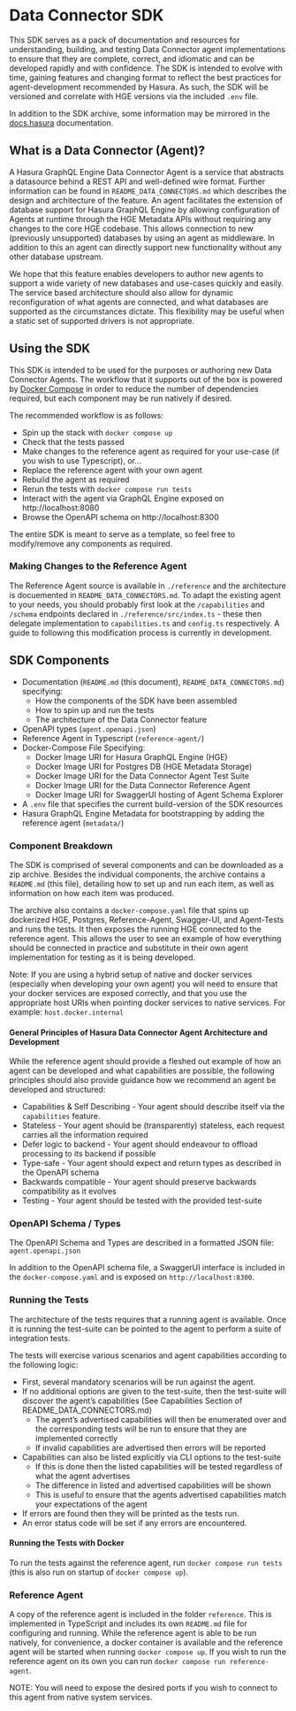 # Data Connector SDK

This SDK serves as a pack of documentation and resources for understanding, building, and testing Data Connector agent implementations to ensure that they are complete, correct, and idiomatic and can be developed rapidly and with confidence. The SDK is intended to evolve with time, gaining features and changing format to reflect the best practices for agent-development recommended by Hasura. As such, the SDK will be versioned and correlate with HGE versions via the included `.env` file.

In addition to the SDK archive, some information may be mirrored in the [docs.hasura](https://hasura.io/docs/latest/graphql/core/index/) documentation.


## What is a Data Connector (Agent)?

A Hasura GraphQL Engine Data Connector Agent is a service that abstracts a datasource behind a REST API and well-defined wire format. Further information can be found in `README_DATA_CONNECTORS.md` which describes the design and architecture of the feature. An agent facilitates the extension of database support for Hasura GraphQL Engine by allowing configuration of Agents at runtime through the HGE Metadata APIs without requiring any changes to the core HGE codebase. This allows connection to new (previously unsupported) databases by using an agent as middleware. In addition to this an agent can directly support new functionality without any other database upstream.

We hope that this feature enables developers to author new agents to support a wide variety of new databases and use-cases quickly and easily. The service based architecture should also allow for dynamic reconfiguration of what agents are connected, and what databases are supported as the circumstances dictate. This flexibility may be useful when a static set of supported drivers is not appropriate.

## Using the SDK

This SDK is intended to be used for the purposes or authoring new Data Connector Agents. The workflow that it supports out of the box is powered by [Docker Compose](https://docs.docker.com/compose/) in order to reduce the number of dependencies required, but each component may be run natively if desired.

The recommended workflow is as follows:

* Spin up the stack with `docker compose up`
* Check that the tests passed
* Make changes to the reference agent as required for your use-case (if you wish to use Typescript), or...
* Replace the reference agent with your own agent
* Rebuild the agent as required
* Rerun the tests with `docker compose run tests`
* Interact with the agent via GraphQL Engine exposed on http://localhost:8080
* Browse the OpenAPI schema on http://localhost:8300

The entire SDK is meant to serve as a template, so feel free to modify/remove any components as required.

### Making Changes to the Reference Agent

The Reference Agent source is available in `./reference` and the architecture is docuemented in `README_DATA_CONNECTORS.md`.
To adapt the existing agent to your needs, you should probably first look at the `/capabilities` and `/schema` endpoints
declared in `./reference/src/index.ts` - these then delegate implementation to `capabilities.ts` and `config.ts` respectively.
A guide to following this modification process is currently in development.

## SDK Components

* Documentation (`README.md` (this document), `README_DATA_CONNECTORS.md`) specifying:
    * How the components of the SDK have been assembled
    * How to spin up and run the tests
    * The architecture of the Data Connector feature
* OpenAPI types (`agent.openapi.json`)
* Reference Agent in Typescript (`reference-agent/`)
* Docker-Compose File Specifying:
    * Docker Image URI for Hasura GraphQL Engine (HGE)
    * Docker Image URI for Postgres DB (HGE Metadata Storage)
    * Docker Image URI for the Data Connector Agent Test Suite
    * Docker Image URI for the Data Connector Reference Agent
    * Docker Image URI for SwaggerUI hosting of Agent Schema Explorer
* A `.env` file that specifies the current build-version of the SDK resources
* Hasura GraphQL Engine Metadata for bootstrapping by adding the reference agent (`metadata/`)

### Component Breakdown

The SDK is comprised of several components and can be downloaded as a zip archive. Besides the individual components, the archive contains a `README.md` (this file), detailing how to set up and run each item, as well as information on how each item was produced.

The archive also contains a `docker-compose.yaml` file that spins up dockerized HGE, Postgres, Reference-Agent, Swagger-UI, and Agent-Tests and runs the tests. It then exposes the running HGE connected to the reference agent. This allows the user to see an example of how everything should be connected in practice and substitute in their own agent implementation for testing as it is being developed.

Note: If you are using a hybrid setup of native and docker services (especially when developing your own agent) you will need to ensure that your docker services are exposed correctly, and that you use the appropriate host URIs when pointing docker services to native services. For example: `host.docker.internal`

#### General Principles of Hasura Data Connector Agent Architecture and Development

While the reference agent should provide a fleshed out example of how an agent can be developed and what capabilities are possible, the following principles should also provide guidance how we recommend an agent be developed and structured:

* Capabilities & Self Describing - Your agent should describe itself via the `capabilities` feature.
* Stateless - Your agent should be (transparently) stateless, each request carries all the information required
* Defer logic to backend - Your agent should endeavour to offload processing to its backend if possible
* Type-safe - Your agent should expect and return types as described in the OpenAPI schema
* Backwards compatible - Your agent should preserve backwards compatibility as it evolves
* Testing - Your agent should be tested with the provided test-suite

### OpenAPI Schema / Types

The OpenAPI Schema and Types are described in a formatted JSON file: `agent.openapi.json`

In addition to the OpenAPI schema file, a SwaggerUI interface is included in the `docker-compose.yaml` and is exposed on `http://localhost:8300`.


### Running the Tests

The architecture of the tests requires that a running agent is available. Once it is running the test-suite can be pointed to the agent to perform a suite of integration tests.

The tests will exercise various scenarios and agent capabilities according to the following logic:

* First, several mandatory scenarios will be run against the agent.
* If no additional options are given to the test-suite, then the test-suite will discover the agent’s capabilities (See Capabilities Section of README_DATA_CONNECTORS.md)
    * The agent’s advertised capabilities will then be enumerated over and the corresponding tests will be run to ensure that they are implemented correctly
    * If invalid capabilities are advertised then errors will be reported
* Capabilities can also be listed explicitly via CLI options to the test-suite
    * If this is done then the listed capabilities will be tested regardless of what the agent advertises
    * The difference in listed and advertised capabilities will be shown
    * This is useful to ensure that the agents advertised capabilities match your expectations of the agent
* If errors are found then they will be printed as the tests run.
* An error status code will be set if any errors are encountered.


#### Running the Tests with Docker

To run the tests against the reference agent, run `docker compose run tests` (this is also run on startup of `docker compose up`).


### Reference Agent

A copy of the reference agent is included in the folder `reference`. This is implemented in TypeScript and includes its own `README.md` file for configuring and running. While the reference agent is able to be run natively, for convenience, a docker container is available and the reference agent will be started when running `docker compose up`. If you wish to run the reference agent on its own you can run `docker compose run reference-agent`.

NOTE: You will need to expose the desired ports if you wish to connect to this agent from native system services.
